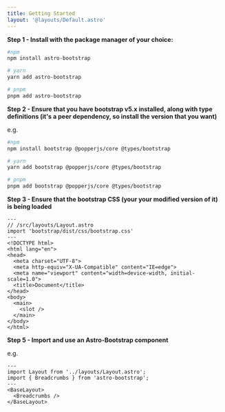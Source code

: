 ```yaml
---
title: Getting Started
layout: '@layouts/Default.astro'
---
```


**Step 1 - Install with the package manager of your choice:**

```bash
#npm
npm install astro-bootstrap

# yarn
yarn add astro-bootstrap

# pnpm
pnpm add astro-bootstrap
```

**Step 2 - Ensure that you have bootstrap v5.x installed, along with type definitions (it's a peer dependency, so install the version that you want)**

e.g.

```bash
#npm
npm install bootstrap @popperjs/core @types/bootstrap

# yarn
yarn add bootstrap @popperjs/core @types/bootstrap

# pnpm
pnpm add bootstrap @popperjs/core @types/bootstrap
```

**Step 3 - Ensure that the bootstrap CSS (your your modified version of it) is being loaded**

```astro
---
// /src/layouts/Layout.astro
import 'bootstrap/dist/css/bootstrap.css'
---
<!DOCTYPE html>
<html lang="en">
<head>
  <meta charset="UTF-8">
  <meta http-equiv="X-UA-Compatible" content="IE=edge">
  <meta name="viewport" content="width=device-width, initial-scale=1.0">
  <title>Document</title>
</head>
<body>
  <main>
    <slot />
  </main>
</body>
</html>
```

**Step 5 - Import and use an Astro-Bootstrap component**

e.g.

```astro
---
import Layout from '../layouts/Layout.astro';
import { Breadcrumbs } from 'astro-bootstrap';
---
<BaseLayout>  
  <Breadcrumbs />
</BaseLayout>
```
